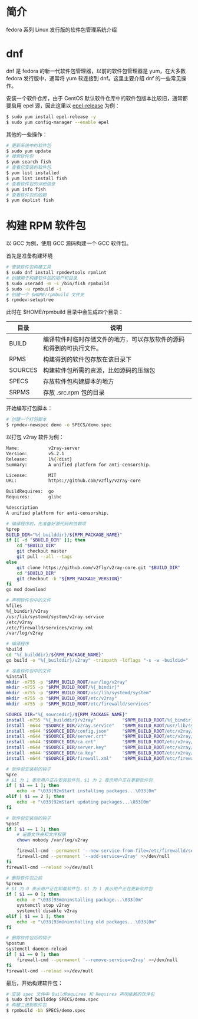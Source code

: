 # 简介

fedora 系列 Linux 发行版的软件包管理系统介绍

# dnf

dnf 是 fedora 的新一代软件包管理器，以前的软件包管理器是 yum，在大多数 fedora 发行版中，通常将 yum 软连接到 dnf。这里主要介绍 dnf 的一些常见操作。

安装一个软件仓库，由于 CentOS 默认软件仓库中的软件包版本比较旧，通常都要启用 epel 源，因此这里以 [epel-release](https://packages.fedoraproject.org/index.html) 为例：

```bash
$ sudo yum install epel-release -y
$ sudo yum config-manager --enable epel
```

其他的一些操作：

```bash
# 更新系统中的软件包
$ sudo yum update
# 搜索软件包
$ yum search fish
# 查看已安装的软件包
$ yum list installed
$ yum list install fish
# 查看软件包的详细信息
$ yum info fish
# 查看软件包的依赖
$ yum deplist fish
```

# 构建 RPM 软件包

以 GCC 为例，使用 GCC 源码构建一个 GCC 软件包。

首先是准备构建环境

```bash
# 安装软件包构建工具
$ sudo dnf install rpmdevtools rpmlint
# 创建用于构建软件包的用户和目录
$ sudo useradd -m -s /bin/fish rpmbuild
$ sudo -u rpmbuild -i
# 创建一个 $HOME/rpmbuild 文件夹
$ rpmdev-setuptree
```

此时在 $HOME/rpmbuild 目录中会生成四个目录：

| 目录    | 说明                                                         |
| ------- | ------------------------------------------------------------ |
| BUILD   | 编译软件时临时存储文件的地方，可以存放软件的源码和得到的可执行文件。 |
| RPMS    | 构建得到的软件包存放在该目录下                               |
| SOURCES | 构建软件包所需的资源，比如源码的压缩包                       |
| SPECS   | 存放软件包构建脚本的地方                                     |
| SRPMS   | 存放 .src.rpm 包的目录                                       |

开始编写打包脚本：

```bash
# 创建一个打包脚本
$ rpmdev-newspec demo -o SPECS/demo.spec
```

以打包 v2ray 软件为例：

```bash
Name:           v2ray-server
Version:        v5.2.1
Release:        1%{?dist}
Summary:        A unified platform for anti-censorship.

License:        MIT
URL:            https://github.com/v2fly/v2ray-core

BuildRequires:  go
Requires:       glibc

%description
A unified platform for anti-censorship.

# 编译程序前，先准备好源代码和依赖项
%prep
BUILD_DIR="%{_builddir}/${RPM_PACKAGE_NAME}"
if [[ -d "$BUILD_DIR" ]]; then
    cd "$BUILD_DIR"
    git checkout master
    git pull --all --tags
else
    git clone https://github.com/v2fly/v2ray-core.git "$BUILD_DIR"
    cd "$BUILD_DIR"
    git checkout -b "${RPM_PACKAGE_VERSION}"
fi
go mod download

# 声明软件包中的文件
%files
%{_bindir}/v2ray
/usr/lib/systemd/system/v2ray.service
/etc/v2ray
/etc/firewalld/services/v2ray.xml
/var/log/v2ray

# 编译程序
%build
cd "%{_builddir}/${RPM_PACKAGE_NAME}"
go build -o "%{_builddir}/v2ray" -trimpath -ldflags "-s -w -buildid=" ./main

# 准备软件包中的文件
%install
mkdir -m755 -p "$RPM_BUILD_ROOT/var/log/v2ray"
mkdir -m755 -p "$RPM_BUILD_ROOT/%{_bindir}"
mkdir -m755 -p "$RPM_BUILD_ROOT/usr/lib/systemd/system"
mkdir -m755 -p "$RPM_BUILD_ROOT/etc/v2ray"
mkdir -m755 -p "$RPM_BUILD_ROOT/etc/firewalld/services"

SOURCE_DIR="%{_sourcedir}/${RPM_PACKAGE_NAME}"
install -m755 "%{_builddir}/v2ray"          "$RPM_BUILD_ROOT/%{_bindir}/v2ray"
install -m644 "$SOURCE_DIR/v2ray.service"   "$RPM_BUILD_ROOT/usr/lib/systemd/system/v2ray.service"
install -m644 "$SOURCE_DIR/config.json"     "$RPM_BUILD_ROOT/etc/v2ray/config.json"
install -m644 "$SOURCE_DIR/server.crt"      "$RPM_BUILD_ROOT/etc/v2ray/server.crt"
install -m644 "$SOURCE_DIR/ca.crt"          "$RPM_BUILD_ROOT/etc/v2ray/ca.crt"
install -m644 "$SOURCE_DIR/server.key"      "$RPM_BUILD_ROOT/etc/v2ray/server.key"
install -m644 "$SOURCE_DIR/ca.key"          "$RPM_BUILD_ROOT/etc/v2ray/ca.key"
install -m644 "$SOURCE_DIR/firewall.xml"    "$RPM_BUILD_ROOT/etc/firewalld/services/v2ray.xml"

# 软件包安装前的钩子
%pre
# $1 为 1 表示用户正在安装软件包，$1 为 2 表示用户正在更新软件包
if [ $1 == 1 ]; then
    echo -e "\033[92mStart installing packages...\033[0m"
elif [ $1 == 2 ]; then
    echo -e "\033[92mStart updating packages...\033[0m"
fi

# 软件包安装后的钩子
%post
if [ $1 == 1 ]; then
    # 设置文件夹和文件权限
    chown nobody /var/log/v2ray

    firewall-cmd --permanent '--new-service-from-file=/etc/firewalld/services/v2ray.xml' '--name=v2ray' >>/dev/null
    firewall-cmd --permanent '--add-service=v2ray' >>/dev/null
fi
firewall-cmd --reload >>/dev/null

# 删除软件包之前
%preun
# $1 为 0 表示用户正在卸载软件包，$1 为 1 表示用户正在更新软件包
if [ $1 == 0 ]; then
    echo -e "\033[93mUninstalling package...\033[0m"
    systemctl stop v2ray
    systemctl disable v2ray
elif [ $1 == 1 ]; then
    echo -e "\033[93mUninstalling old packages...\033[0m"
fi

# 删除软件包后的钩子
%postun
systemctl daemon-reload
if [ $1 == 0 ]; then
    firewall-cmd --permanent '--remove-service=v2ray' >>/dev/null
fi
firewall-cmd --reload >>/dev/null
```

最后，开始构建软件包：

```bash
# 安装 spec 文件中 BuildRequires 和 Requires 声明依赖的软件包
$ sudo dnf builddep SPECS/demo.spec
# 构建二进制软件包
$ rpmbuild -bb SPECS/demo.spec
```

